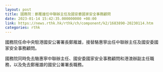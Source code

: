 ```yaml
---
layout: post
title: 國務院：鄭雁雄任中聯辦主任及國安委國家安全事務顧問
date: 2023-01-14 15:42:35.000000000 +08:00
link: https://news.rthk.hk/rthk/ch/component/k2/1683890-20230114.htm
categories: rthk
---
```


國務院任命中央駐港國安公署署長鄭雁雄，接替駱惠寧出任中聯辦主任及國安委國家安全事務顧問。

國務院同時免去駱惠寧中聯辦主任、國安委國家安全事務顧問和港澳辦副主任職務，以及免去鄭雁雄的國安公署署長職務。
